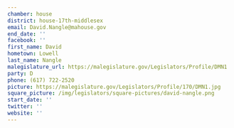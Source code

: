 ```yaml
---
chamber: house
district: house-17th-middlesex
email: David.Nangle@mahouse.gov
end_date: ''
facebook: ''
first_name: David
hometown: Lowell
last_name: Nangle
malegislature_url: https://malegislature.gov/Legislators/Profile/DMN1
party: D
phone: (617) 722-2520
picture: https://malegislature.gov/Legislators/Profile/170/DMN1.jpg
square_picture: /img/legislators/square-pictures/david-nangle.png
start_date: ''
twitter: ''
website: ''
---
```

